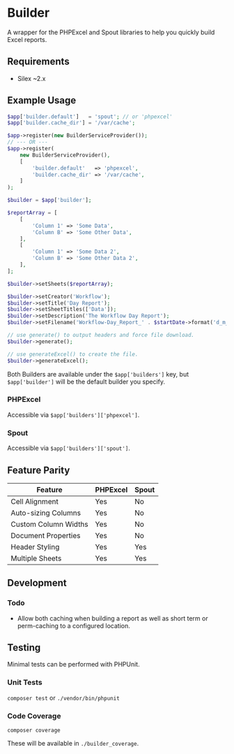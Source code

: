 # Builder

A wrapper for the PHPExcel and Spout libraries to help you quickly build Excel reports.

## Requirements

- Silex ~2.x

## Example Usage

```php
$app['builder.default']   = 'spout'; // or 'phpexcel'
$app['builder.cache_dir'] = '/var/cache';

$app->register(new BuilderServiceProvider());
// --- OR ---
$app->register(
    new BuilderServiceProvider(),
    [
        'builder.default'   => 'phpexcel',
        'builder.cache_dir' => '/var/cache',
    ]
);
```

```php
$builder = $app['builder'];

$reportArray = [
    [
        'Column 1' => 'Some Data',
        'Column B' => 'Some Other Data',
    ],
    [
        'Column 1' => 'Some Data 2',
        'Column B' => 'Some Other Data 2',
    ],
];

$builder->setSheets($reportArray);

$builder->setCreator('Workflow');
$builder->setTitle('Day Report');
$builder->setSheetTitles(['Data']);
$builder->setDescription('The Workflow Day Report');
$builder->setFilename('Workflow-Day_Report_' . $startDate->format('d_m_Y'));

// use generate() to output headers and force file download.
$builder->generate();

// use generateExcel() to create the file.
$builder->generateExcel();
```

Both Builders are available under the `$app['builders']` key, but `$app['builder']` will be the default builder you specify.

### PHPExcel
Accessible via `$app['builders']['phpexcel']`.

### Spout
Accessible via `$app['builders']['spout']`.

## Feature Parity
Feature | PHPExcel | Spout
------- | -------- | -----
Cell Alignment | Yes | No
Auto-sizing Columns | Yes | No
Custom Column Widths | Yes | No
Document Properties | Yes | No
Header Styling | Yes | Yes
Multiple Sheets | Yes | Yes


## Development

### Todo

* Allow both caching when building a report as well as short term or perm-caching to a configured location.

## Testing

Minimal tests can be performed with PHPUnit.

### Unit Tests
`composer test` or  `./vendor/bin/phpunit`

### Code Coverage
`composer coverage`

These will be available in `./builder_coverage`.
